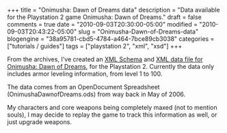 +++
title = "Onimusha: Dawn of Dreams data"
description = "Data available for the Playstation 2 game Onimusha: Dawn of Dreams."
draft = false
comments = true
date = "2010-09-03T20:30:00-05:00"
modified = "2010-09-03T20:43:22-05:00"
slug = "Onimusha-Dawn-of-Dreams-data"
blogengine = "38a95781-cbd5-4784-a464-7bce89cb3038"
categories = ["tutorials / guides"]
tags = ["playstation 2", "xml", "xsd"]
+++

<p>From the archives, I've created an <a rel="external" href="http://media.jamesrskemp.com/xsd/2010/09/03/OnimushaDawnOfDreams.xsd">XML Schema</a> and <a rel="external" href="http://media.jamesrskemp.com/xml/OnimushaDawnOfDreams.xml">XML data file for Onimusha: Dawn of Dreams</a>, for the Playstation 2. Currently the data only includes armor leveling information, from level 1 to 100.</p>
<p>The data comes from an OpenDocument Spreadsheet (OnimushaDawnofDreams.ods) from way back in May of 2006.</p>
<p>My characters and core weapons being completely maxed (not to mention souls), I may decide to replay the game to track this information as well, or just upgrade weapons.</p>
